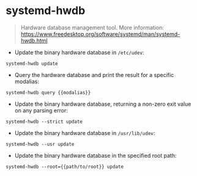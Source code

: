 # systemd-hwdb

> Hardware database management tool.
> More information: <https://www.freedesktop.org/software/systemd/man/systemd-hwdb.html>

- Update the binary hardware database in `/etc/udev`:

`systemd-hwdb update`

- Query the hardware database and print the result for a specific modalias:

`systemd-hwdb query {{modalias}}`

- Update the binary hardware database, returning a non-zero exit value on any parsing error:

`systemd-hwdb --strict update`

- Update the binary hardware database in `/usr/lib/udev`:

`systemd-hwdb --usr update`

- Update the binary hardware database in the specified root path:

`systemd-hwdb --root={{path/to/root}} update`

